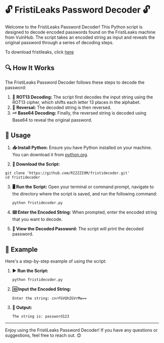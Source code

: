 # 🔓 FristiLeaks Password Decoder 🔓

Welcome to the FristiLeaks Password Decoder! This Python script is designed to decode encoded passwords found on the FristiLeaks machine from VulnHub. The script takes an encoded string as input and reveals the original password through a series of decoding steps. 

To download fristileaks, click [here](https://www.vulnhub.com/entry/fristileaks-13,133/)
## 🔍 How It Works

The FristiLeaks Password Decoder follows these steps to decode the password:
1. 🔄 **ROT13 Decoding:** The script first decodes the input string using the ROT13 cipher, which shifts each letter 13 places in the alphabet.
2. 🔁 **Reversal:** The decoded string is then reversed.
3. 🗝️ **Base64 Decoding:** Finally, the reversed string is decoded using Base64 to reveal the original password.

## 🚀 Usage

1. **📥 Install Python:**
   Ensure you have Python installed on your machine. You can download it from [python.org](https://www.python.org/).

2. **💾 Download the Script:**

```shell
git clone 'https://github.com/RIZZZIOM/fristidecoder.git'
cd fristidecoder
```

3. **🖥️ Run the Script:**
   Open your terminal or command prompt, navigate to the directory where the script is saved, and run the following command:
   
   ```bash
   python fristidecoder.py
   ```

4. **⌨️ Enter the Encoded String:**
   When prompted, enter the encoded string that you want to decode.

5. **🔐 View the Decoded Password:**
   The script will print the decoded password.

## 📝 Example

Here's a step-by-step example of using the script:

1. **▶️ Run the Script:**

   ```bash
   python fristidecoder.py
   ```
   
2. **🆔 Input the Encoded String:**

   ```plaintext
   Enter the string: cnrFGVQhZGVrMw==
   ```
   
3. **📜 Output:**

   ```plaintext
   The string is: password123
   ```

---

Enjoy using the FristiLeaks Password Decoder! If you have any questions or suggestions, feel free to reach out. 😊